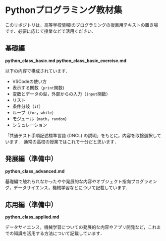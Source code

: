 # Pythonプログラミング教材集

このリポジトリは，高等学校情報Iのプログラミングの授業用テキストの置き場です．必要に応じて授業などで活用ください．

## 基礎編
  **python_class_basic.md**
**python_class_basic_exercise.md**

以下の内容で構成されています．

- VSCodeの使い方
- 表示する関数（`print`関数)
- 変数とデータの型，外部からの入力（`input`関数） 
- リスト
- 条件分岐（`if`）
- ループ（`for`，`while`）
- モジュール（`math`，`random`）
- シミュレーション

「共通テスト手順記述標準言語 (DNCL) の説明」をもとに，内容を取捨選択しています．
通常の高校の授業ではこれで十分だと思います．

## 発展編（準備中）
**python_class_advanced.md**

基礎編で触れられなかったやや発展的な内容やオブジェクト指向プログラミング，データサイエンス，機械学習などについて記載しています．

## 応用編（準備中）
**python_class_applied.md**

データサイエンス，機械学習についての発展的な内容やアプリ開発など，これまでの知識を活用する方法について記載しています．
